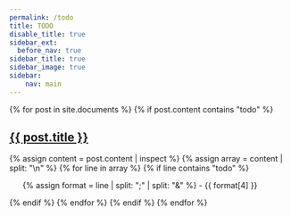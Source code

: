 ```yaml
---
permalink: /todo
title: TODO
disable_title: true
sidebar_ext:
  before_nav: true
sidebar_title: true
sidebar_image: true
sidebar:
    nav: main
---
```


{% for post in site.documents %}
{% if post.content contains "todo" %}
<h2><a href="{{ post.url }}">{{ post.title }}</a></h2>
{% assign content = post.content | inspect %}
{% assign array = content | split: "\n" %}
{% for line in array %}
{% if line contains "todo" %}
<ul>
{% assign format = line | split: ";" | split: "&" %}
- {{ format[4] }}
</ul>
{% endif %}
{% endfor %} 
{% endif %}
{% endfor %}